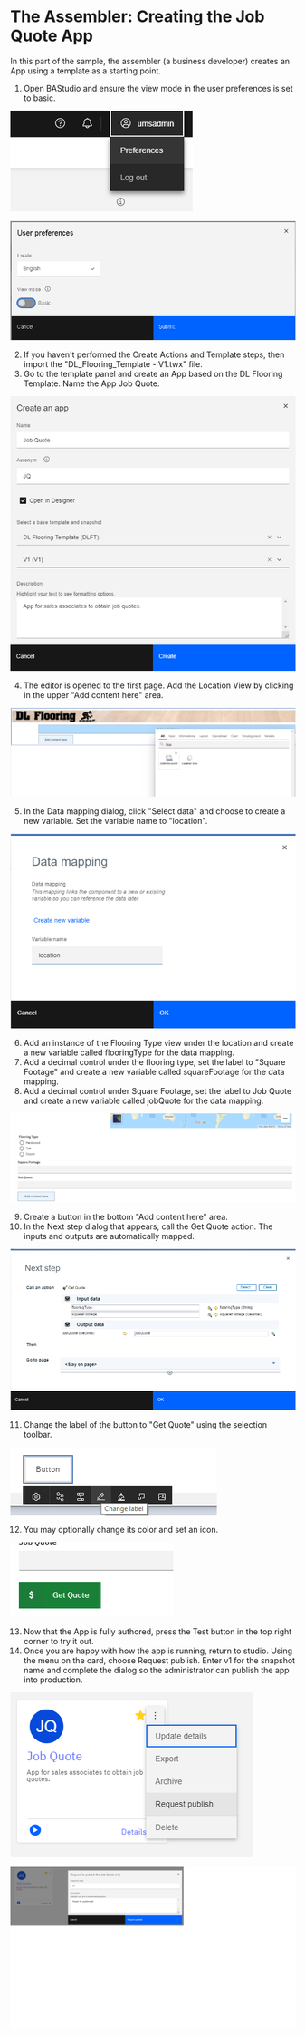 # The Assembler: Creating the Job Quote App

In this part of the sample, the assembler (a business developer) creates an App using a template as a starting point.

1. Open BAStudio and ensure the view mode in the user preferences is set to basic. 

![alt text](./images/PrefMenu.png "Preferences Menu")

![alt text](./images/PrefBasic.png "Basic Mode")

2. If you haven't performed the Create Actions and Template steps, then import the "DL_Flooring_Template - V1.twx" file.
3. Go to the template panel and create an App based on the DL Flooring Template. Name the App Job Quote.

![alt text](./images/CreateApp.png "Create the App")

4. The editor is opened to the first page. Add the Location View by clicking in the upper "Add content here" area. 

![alt text](./images/LocationPalette.png "Choosing Location view from the palette")

5. In the Data mapping dialog, click "Select data" and choose to create a new variable. Set the variable name to "location".

![alt text](./images/LocationDataMap.png "Data mapping for location view")

6. Add an instance of the Flooring Type view under the location and create a new variable called flooringType for the data mapping.
7. Add a decimal control under the flooring type, set the label to "Square Footage" and create a new variable called squareFootage for the data mapping.
8. Add a decimal control under Square Footage, set the label to Job Quote and create a new variable called jobQuote for the data mapping.

![alt text](./images/FormFieldsComplete.png "Form Fields Complete")

9. Create a button in the bottom "Add content here" area.
10. In the Next step dialog that appears, call the Get Quote action. The inputs and outputs are automatically mapped.

![alt text](./images/GetQuoteButtonNextSteps.png "Next Steps")

11. Change the label of the button to "Get Quote" using the selection toolbar.

![alt text](./images/LocalSelectionBar.png "Selection Bar")

12. You may optionally change its color and set an icon.

![alt text](./images/GetQuoteButton.png "Get Quote Button")

13. Now that the App is fully authored, press the Test button in the top right corner to try it out. 
14. Once you are happy with how the app is running, return to studio.  Using the menu on the card, choose Request publish. Enter v1 for the snapshot name and complete the dialog so the administrator can publish the app into production.

![alt text](./images/RequestPublish.png "Request Publish")

![alt text](./images/RequestPublish2.png "Request Publish dialog")

